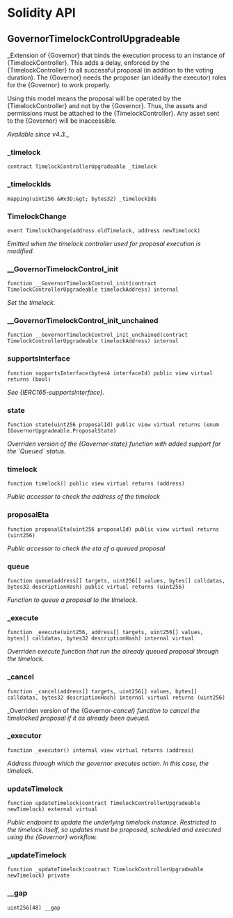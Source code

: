 # Solidity API

## GovernorTimelockControlUpgradeable

_Extension of {Governor} that binds the execution process to an instance of {TimelockController}. This adds a
delay, enforced by the {TimelockController} to all successful proposal (in addition to the voting duration). The
{Governor} needs the proposer (an ideally the executor) roles for the {Governor} to work properly.

Using this model means the proposal will be operated by the {TimelockController} and not by the {Governor}. Thus,
the assets and permissions must be attached to the {TimelockController}. Any asset sent to the {Governor} will be
inaccessible.

_Available since v4.3.__

### _timelock

```solidity
contract TimelockControllerUpgradeable _timelock
```

### _timelockIds

```solidity
mapping(uint256 &#x3D;&gt; bytes32) _timelockIds
```

### TimelockChange

```solidity
event TimelockChange(address oldTimelock, address newTimelock)
```

_Emitted when the timelock controller used for proposal execution is modified._

### __GovernorTimelockControl_init

```solidity
function __GovernorTimelockControl_init(contract TimelockControllerUpgradeable timelockAddress) internal
```

_Set the timelock._

### __GovernorTimelockControl_init_unchained

```solidity
function __GovernorTimelockControl_init_unchained(contract TimelockControllerUpgradeable timelockAddress) internal
```

### supportsInterface

```solidity
function supportsInterface(bytes4 interfaceId) public view virtual returns (bool)
```

_See {IERC165-supportsInterface}._

### state

```solidity
function state(uint256 proposalId) public view virtual returns (enum IGovernorUpgradeable.ProposalState)
```

_Overriden version of the {Governor-state} function with added support for the &#x60;Queued&#x60; status._

### timelock

```solidity
function timelock() public view virtual returns (address)
```

_Public accessor to check the address of the timelock_

### proposalEta

```solidity
function proposalEta(uint256 proposalId) public view virtual returns (uint256)
```

_Public accessor to check the eta of a queued proposal_

### queue

```solidity
function queue(address[] targets, uint256[] values, bytes[] calldatas, bytes32 descriptionHash) public virtual returns (uint256)
```

_Function to queue a proposal to the timelock._

### _execute

```solidity
function _execute(uint256, address[] targets, uint256[] values, bytes[] calldatas, bytes32 descriptionHash) internal virtual
```

_Overriden execute function that run the already queued proposal through the timelock._

### _cancel

```solidity
function _cancel(address[] targets, uint256[] values, bytes[] calldatas, bytes32 descriptionHash) internal virtual returns (uint256)
```

_Overriden version of the {Governor-_cancel} function to cancel the timelocked proposal if it as already
been queued._

### _executor

```solidity
function _executor() internal view virtual returns (address)
```

_Address through which the governor executes action. In this case, the timelock._

### updateTimelock

```solidity
function updateTimelock(contract TimelockControllerUpgradeable newTimelock) external virtual
```

_Public endpoint to update the underlying timelock instance. Restricted to the timelock itself, so updates
must be proposed, scheduled and executed using the {Governor} workflow._

### _updateTimelock

```solidity
function _updateTimelock(contract TimelockControllerUpgradeable newTimelock) private
```

### __gap

```solidity
uint256[48] __gap
```

